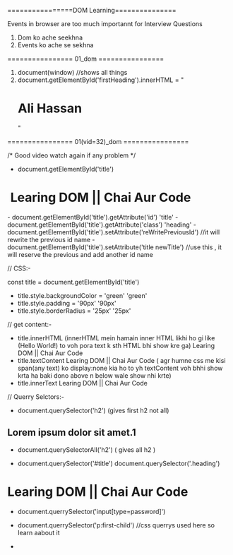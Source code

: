 ================DOM Learning===============

Events in browser are too much importannt for Interview Questions


1. Dom ko ache seekhna 
2. Events ko ache se sekhna


================ 01_dom ================

1. document(window)    //shows all things 
2. document.getElementById('firstHeading').innerHTML = "<h1>Ali Hassan</h1>"

================ 01(vid=32)_dom ================

/* Good video watch again if any problem */

- document.getElementById('title')
<h1 id=​"title" class=​"heading">​ Learing DOM || Chai Aur Code ​</h1>​
- document.getElementById('title').getAttribute('id')
'title'
- document.getElementById('title').getAttribute('class')
'heading'
- document.getElementById('title').setAttribute('reWritePreviousId')   //it will rewrite the previous id name
- document.getElementById('title').setAttribute('title newTitle')  //use this , it will reserve the previous and add another id name


// CSS:-

const title = document.getElementById('title')

- title.style.backgroundColor = 'green'
'green'
- title.style.padding = '90px'
'90px'
- title.style.borderRadius = '25px'
'25px'


// get content:-

- title.innerHTML  (innerHTML mein hamain inner HTML likhi ho gi like (<span>Hello World!</span>) to voh pora text k sth HTML bhi show kre ga)
Learing DOM || Chai Aur Code
- title.textContent
Learing DOM || Chai Aur Code   ( agr humne css me kisi span(any text) ko display:none kia ho to yh textContent voh bhhi show krta ha baki dono above n below wale show nhi krte)
- title.innerText
Learing DOM || Chai Aur Code

// Querry Selctors:-

- document.querySelector('h2')  (gives first h2 not all)
<h2 id="heading2" >Lorem ipsum dolor sit amet.1</h2>

- document.querySelectorAll('h2')  ( gives all h2 )

- document.querySelector('#title')
  document.querySelector('.heading')

<h1 id="title" class="heading">Learing DOM || Chai Aur Code </h1>

- document.querrySelector('input[type=password]')

- document.querrySelector('p:first-child')   //css querrys used here so learn aabout it

-
